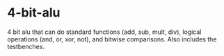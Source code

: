 # 4-bit-alu
4 bit alu that can do standard functions (add, sub, mult, div), logical operations (and, or, xor, not), and bitwise comparisons. 
Also includes the testbenches.
